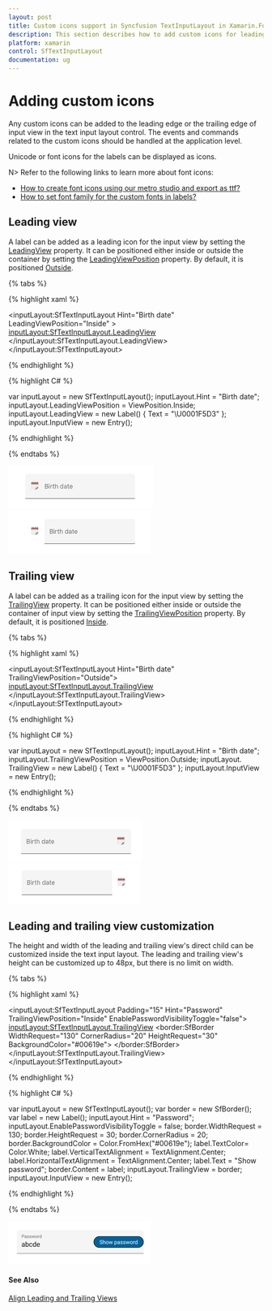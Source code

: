 ```yaml
---
layout: post
title: Custom icons support in Syncfusion TextInputLayout in Xamarin.Forms.
description: This section describes how to add custom icons for leading and trailing view and how to customise the height and width of the leading and trailing view.
platform: xamarin
control: SfTextInputLayout
documentation: ug
---
```


# Adding custom icons

Any custom icons can be added to the leading edge or the trailing edge of input view in the text input layout control. The events and commands related to the custom icons should be handled at the application level.

Unicode or font icons for the labels can be displayed as icons.

N> Refer to the following links to learn more about font icons:
* [How to create font icons using our metro studio and export as ttf?](https://help.syncfusion.com/metro-studio/export-icon-font)
* [How to set font family for the custom fonts in labels?](https://docs.microsoft.com/en-us/xamarin/xamarin-forms/user-interface/text/fonts#using-a-custom-font)

## Leading view

A label can be added as a leading icon for the input view by setting the [LeadingView](https://help.syncfusion.com/cr/cref_files/xamarin/Syncfusion.Core.XForms~Syncfusion.XForms.TextInputLayout.SfTextInputLayout~LeadingView.html) property. It can be positioned either inside or outside the container by setting the [LeadingViewPosition](https://help.syncfusion.com/cr/cref_files/xamarin/Syncfusion.Core.XForms~Syncfusion.XForms.TextInputLayout.SfTextInputLayout~LeadingViewPosition.html) property. By default, it is positioned [Outside](https://help.syncfusion.com/cr/cref_files/xamarin/Syncfusion.Core.XForms~Syncfusion.XForms.TextInputLayout.ViewPosition.html).

{% tabs %} 

{% highlight xaml %} 

<inputLayout:SfTextInputLayout
    Hint="Birth date"
    LeadingViewPosition="Inside" >
    <Entry />
    <inputLayout:SfTextInputLayout.LeadingView>
       <Label
           Text="&#x1F5D3;">     
       </Label>
    </inputLayout:SfTextInputLayout.LeadingView>
 </inputLayout:SfTextInputLayout> 

{% endhighlight %}

{% highlight C# %} 

var inputLayout = new SfTextInputLayout();
inputLayout.Hint = "Birth date";
inputLayout.LeadingViewPosition = ViewPosition.Inside;
inputLayout.LeadingView = new Label() { Text = "\U0001F5D3" };
inputLayout.InputView = new Entry(); 

{% endhighlight %}

{% endtabs %}

![Leading view inside position](Custom-Icons-images/textInput_icons_img1.png)
![Leading view outside position](Custom-Icons-images/textInput_icons_img2.png)

## Trailing  view

A label can be added as a trailing icon for the input view by setting the [TrailingView](https://help.syncfusion.com/cr/cref_files/xamarin/Syncfusion.Core.XForms~Syncfusion.XForms.TextInputLayout.SfTextInputLayout~TrailingView.html) property. It can be positioned either inside or outside  the container of input view by setting the [TrailingViewPosition](https://help.syncfusion.com/cr/cref_files/xamarin/Syncfusion.Core.XForms~Syncfusion.XForms.TextInputLayout.SfTextInputLayout~TrailingViewPosition.html) property. By default, it is positioned [Inside](https://help.syncfusion.com/cr/cref_files/xamarin/Syncfusion.Core.XForms~Syncfusion.XForms.TextInputLayout.ViewPosition.html).

{% tabs %}

{% highlight xaml %} 

<inputLayout:SfTextInputLayout
    Hint="Birth date"
    TrailingViewPosition="Outside">
    <Entry  />
    <inputLayout:SfTextInputLayout.TrailingView>
      <Label
         Text="&#x1F5D3;">     
      </Label>
    </inputLayout:SfTextInputLayout.TrailingView>
 </inputLayout:SfTextInputLayout> 

{% endhighlight %}

{% highlight C# %} 

var inputLayout = new SfTextInputLayout();
inputLayout.Hint = "Birth date";
inputLayout.TrailingViewPosition = ViewPosition.Outside; 
inputLayout. TrailingView = new Label() { Text = "\U0001F5D3" };
inputLayout.InputView = new Entry(); 

{% endhighlight %}

{% endtabs %}

![Trailing view inside position](Custom-Icons-images/textInput_icons_img3.png)
![Trailing view outside position](Custom-Icons-images/textInput_icons_img4.png)

## Leading and trailing view customization

The height and width of the leading and trailing view's direct child can be customized inside the text input layout. The leading and trailing view's height can be customized up to 48px, but there is no limit on width.

{% tabs %}

{% highlight xaml %} 

  <inputLayout:SfTextInputLayout Padding="15"
                                 Hint="Password" 
                                 TrailingViewPosition="Inside" 
                                 EnablePasswordVisibilityToggle="false">
   <Entry />
   <inputLayout:SfTextInputLayout.TrailingView>
      <border:SfBorder WidthRequest="130"
                       CornerRadius="20" 
                       HeightRequest="30"  
                       BackgroundColor="#00619e">
        <Label TextColor="White"
               VerticalTextAlignment="Center" 
               HorizontalTextAlignment="Center" 
               Text="Show password"/>
      </border:SfBorder>
   </inputLayout:SfTextInputLayout.TrailingView>
   </inputLayout:SfTextInputLayout>

{% endhighlight %}

{% highlight C# %} 

var inputLayout = new SfTextInputLayout();
var border = new SfBorder();
var label = new Label();
inputLayout.Hint = "Password";
inputLayout.EnablePasswordVisibilityToggle = false;
border.WidthRequest = 130;
border.HeightRequest = 30;
border.CornerRadius = 20;
border.BackgroundColor = Color.FromHex("#00619e");
label.TextColor= Color.White;
label.VerticalTextAlignment = TextAlignment.Center;
label.HorizontalTextAlignment = TextAlignment.Center;
label.Text = "Show password";
border.Content = label;
inputLayout.TrailingView = border;
inputLayout.InputView = new Entry(); 

{% endhighlight %}

{% endtabs %}

![customisation](Custom-Icons-images/textInput_icons_img5.png)

#### See Also

[Align Leading and Trailing Views](http://www.syncfusion.com/support/kb/11046/how-to-vertically-center-align-icons-in-leading-and-trailing-views)